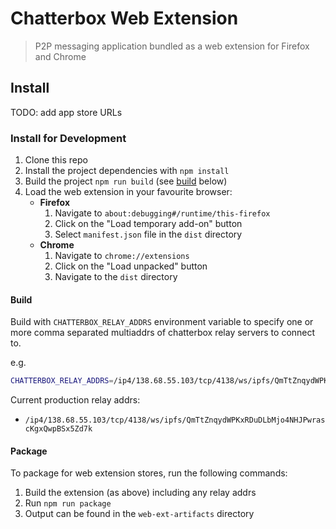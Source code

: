 # Chatterbox Web Extension

> P2P messaging application bundled as a web extension for Firefox and Chrome

## Install

TODO: add app store URLs

### Install for Development

1. Clone this repo
2. Install the project dependencies with `npm install`
3. Build the project `npm run build` (see [build](#build) below)
4. Load the web extension in your favourite browser:
    * **Firefox**
        1. Navigate to `about:debugging#/runtime/this-firefox`
        2. Click on the "Load temporary add-on" button
        3. Select `manifest.json` file in the `dist` directory
    * **Chrome**
        1. Navigate to `chrome://extensions`
        2. Click on the "Load unpacked" button
        3. Navigate to the `dist` directory

#### Build

Build with `CHATTERBOX_RELAY_ADDRS` environment variable to specify one or more comma separated multiaddrs of chatterbox relay servers to connect to.

e.g.

```sh
CHATTERBOX_RELAY_ADDRS=/ip4/138.68.55.103/tcp/4138/ws/ipfs/QmTtZnqydWPKxRDuDLbMjo4NHJPwrascKgxQwpBSx5Zd7k npm run build
```

Current production relay addrs:

* `/ip4/138.68.55.103/tcp/4138/ws/ipfs/QmTtZnqydWPKxRDuDLbMjo4NHJPwrascKgxQwpBSx5Zd7k`

#### Package

To package for web extension stores, run the following commands:

1. Build the extension (as above) including any relay addrs
2. Run `npm run package`
3. Output can be found in the `web-ext-artifacts` directory
